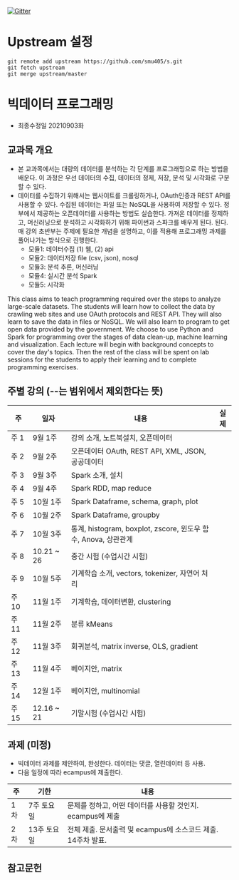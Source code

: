 [![Gitter](https://badges.gitter.im/smu405/s.svg)](https://gitter.im/smu405/s?utm_source=badge&utm_medium=badge&utm_campaign=pr-badge)

# Upstream 설정
```
git remote add upstream https://github.com/smu405/s.git
git fetch upstream
git merge upstream/master
```


# 빅데이터 프로그래밍

* 최종수정일 20210903화

## 교과목 개요

* 본 교과목에서는 대량의 데이터를 분석하는 각 단계를 프로그래밍으로 하는 방법을 배운다.
이 과정은 우선 데이터의 수집, 데이터의 정제, 저장, 분석 및 시각화로 구분할 수 있다.
* 데이터를 수집하기 위해서는 웹사이트를 크롤링하거나, OAuth인증과 REST API를 사용할 수 있다.
수집된 데이터는 파일 또는 NoSQL을 사용하여 저장할 수 있다.
정부에서 제공하는 오픈데이터를 사용하는 방법도 실습한다.
가져온 데이터를 정제하고, 머신러닝으로 분석하고 시각화하기 위해 파이썬과 스파크를 배우게 된다.
된다. 매 강의 초반부는 주제에 필요한 개념을 설명하고, 이를 적용해 프로그래밍 과제를 풀어나가는 방식으로 진행한다.
    * 모듈1: 데이터수집 (1) 웹, (2) api
    * 모듈2: 데이터저장 file (csv, json), nosql
    * 모듈3: 분석 추론, 머신러닝
    * 모듈4: 실시간 분석 Spark
    * 모듈5: 시각화

This class aims to teach programming required over the steps to analyze large-scale datasets.
The students will learn how to collect the data by crawling web sites and use OAuth protocols and REST API.
They will also learn to save the data in files or NoSQL.
We will also learn to program to get open data provided by the government.
We choose to use Python and Spark for programming over the stages of data clean-up, machine learning and visualization.
Each lecture will begin with background concepts to cover the day's topics.
Then the rest of the class will be spent on lab sessions for the students to apply their learning and to complete programming exercises.

## 주별 강의 (--는 범위에서 제외한다는 뜻)

주 | 일자 | 내용 | 실제
-----|-----|-----|-----
주 1 |  9월 1주 | 강의 소개, 노트북설치, 오픈데이터
주 2 |  9월 2주 | 오픈데이터 OAuth, REST API, XML, JSON, 공공데이터
주 3 |  9월 3주 | Spark 소개, 설치
주 4 |  9월 4주 | Spark RDD, map reduce
주 5 |  10월 1주 | Spark Dataframe, schema, graph, plot
주 6 |  10월 2주 | Spark Dataframe, groupby
주 7 |  10월 3주 | 통계, histogram, boxplot, zscore, 윈도우 함수, Anova, 상관관계
주 8 |  10.21 ~ 26 | 중간 시험 (수업시간 시험)
주 9 |  10월 5주 | 기계학습 소개, vectors, tokenizer, 자연어 처리
주 10 |  11월 1주 | 기계학습, 데이터변환, clustering
주 11 |  11월 2주 | 분류 kMeans
주 12 |  11월 3주 | 회귀분석, matrix inverse, OLS, gradient
주 13 |  11월 4주 | 베이지안, matrix
주 14 |  12월 1주 | 베이지안, multinomial
주 15 |  12.16 ~ 21 | 기말시험 (수업시간 시험)

## 과제 (미정)
* 빅데이터 과제를 제안하여, 완성한다. 데이터는 댓글, 열린데이터 등 사용.
* 다음 일정에 따라 ecampus에 제출한다.

주 | 기한 | 내용
-----|-----|-----
1차 | 7주 토요일 | 문제를 정하고, 어떤 데이터를 사용할 것인지. ecampus에 제출
2차 | 13주 토요일 | 전체 제출. 문서출력 및 ecampus에 소스코드 제출. 14주차 발표.

## 참고문헌


